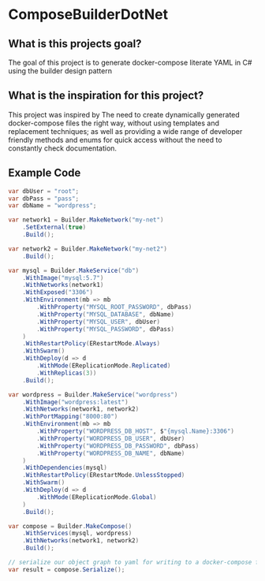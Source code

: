 # ComposeBuilderDotNet    

## What is this projects goal?
The goal of this project is to generate docker-compose literate YAML in C# using the builder design pattern

## What is the inspiration for this project?
This project was inspired by The need to create dynamically generated docker-compose files the right way, 
without using templates and replacement techniques; as well as providing a wide range of developer friendly
methods and enums for quick access without the need to constantly check documentation.

## Example Code

```csharp
var dbUser = "root";
var dbPass = "pass";
var dbName = "wordpress"; 

var network1 = Builder.MakeNetwork("my-net")
    .SetExternal(true)                       
    .Build();

var network2 = Builder.MakeNetwork("my-net2") 
    .Build();

var mysql = Builder.MakeService("db")
    .WithImage("mysql:5.7")
    .WithNetworks(network1)
    .WithExposed("3306") 
    .WithEnvironment(mb => mb
        .WithProperty("MYSQL_ROOT_PASSWORD", dbPass)
        .WithProperty("MYSQL_DATABASE", dbName)
        .WithProperty("MYSQL_USER", dbUser)
        .WithProperty("MYSQL_PASSWORD", dbPass)
    )
    .WithRestartPolicy(ERestartMode.Always) 
    .WithSwarm()
    .WithDeploy(d => d
        .WithMode(EReplicationMode.Replicated)
        .WithReplicas(3))
    .Build();

var wordpress = Builder.MakeService("wordpress")
    .WithImage("wordpress:latest")
    .WithNetworks(network1, network2)
    .WithPortMapping("8000:80") 
    .WithEnvironment(mb => mb
        .WithProperty("WORDPRESS_DB_HOST", $"{mysql.Name}:3306")
        .WithProperty("WORDPRESS_DB_USER", dbUser)
        .WithProperty("WORDPRESS_DB_PASSWORD", dbPass)
        .WithProperty("WORDPRESS_DB_NAME", dbName)
    )
    .WithDependencies(mysql) 
    .WithRestartPolicy(ERestartMode.UnlessStopped) 
    .WithSwarm()
    .WithDeploy(d => d
        .WithMode(EReplicationMode.Global) 
    )
    .Build();

var compose = Builder.MakeCompose()
    .WithServices(mysql, wordpress)
    .WithNetworks(network1, network2)
    .Build();

// serialize our object graph to yaml for writing to a docker-compose file
var result = compose.Serialize();

```